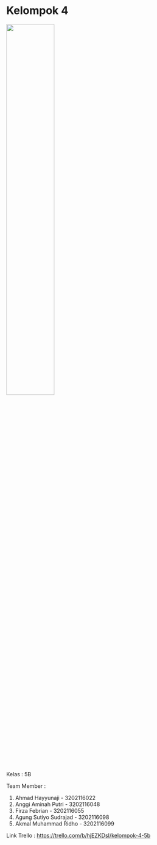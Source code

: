# Kelompok 4
<img src="https://github.com/AkmalMRidho/SIHADIR/assets/125615550/98cdabee-89c7-400b-a7d3-2ee80210af86.png" width=50% height=50%>

Kelas : 5B

Team Member :
1. Ahmad Hayyunaji - 3202116022
2. Anggi Aminah Putri - 3202116048
3. Firza Febrian - 3202116055
5. Agung Sutiyo Sudrajad - 3202116098
6. Akmal Muhammad Ridho - 3202116099
   
Link Trello : https://trello.com/b/hjEZKDsI/kelompok-4-5b
